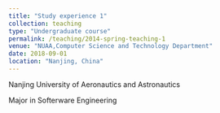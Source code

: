 ```yaml
---
title: "Study experience 1"
collection: teaching
type: "Undergraduate course"
permalink: /teaching/2014-spring-teaching-1
venue: "NUAA,Computer Science and Technology Department"
date: 2018-09-01
location: "Nanjing, China"
---
```


Nanjing University of Aeronautics and Astronautics

Major in Softerware Engineering
